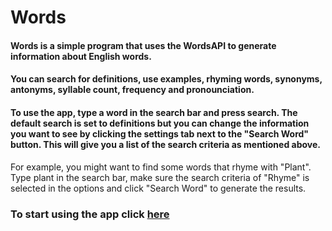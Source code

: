# Words

#### Words is a simple program that uses the WordsAPI to generate information about English words.
#### You can search for definitions, use examples, rhyming words, synonyms, antonyms, syllable count, frequency and pronounciation.
#### To use the app, type a word in the search bar and press search. The default search is set to definitions but you can change the information you want to see by clicking the settings tab next to the "Search Word" button. This will give you a list of the search criteria as mentioned above. 

For example, you might want to find some words that rhyme with "Plant". Type plant in the search bar, make sure the search criteria of "Rhyme" is selected in the options and click "Search Word" to generate the results.

### To start using the app click [here](https://davidhowe1.github.io/words/)
